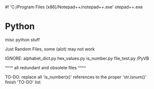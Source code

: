 #! 'C:/Program Files (x86)/Notepad++/notepad++.exe'
otepad++.exe
# Python
misc python stuff

Just Random Files, some (alot) may not work

IGNORE:
  alphabet_dict.py
  hex_values.py
  is_number.py
  file_test.py
  /PyVB

^^^^ all redundant and obsolete files ^^^^

TO-DO:
  replace all 'is_number(x)' references to the proper 'str.isnum()'
  finish 'TO-DO' list
